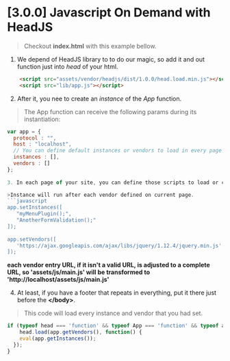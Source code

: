 # [3.0.0] Javascript On Demand with HeadJS
 
>Checkout **index.html** with this example bellow.
 
1. We depend of HeadJS library to to do our magic, so add it and out function just into *head* of your html.
```html
	<script src="assets/vendor/headjs/dist/1.0.0/head.load.min.js"></script>
	<script src="lib/app.js"></script>
```
 
2. After it, you nee to create an *instance* of the *App* function.
>The App function can receive the following params during its instantiation:
```javascript
var app = {
  protocol : "",
  host : "localhost",
  // You can define default instances or vendors to load in every page filling this next parameters
  instances : [],
  vendors : []
};
 
3. In each page of your site, you can define those scripts to load or call by instances, like this:

>Instance will run after each vendor defined on current page.
```javascript
app.setInstances([
   "myMenuPlugin();",
   "AnotherFormValidation();"
]);
 
app.setVendors([
   'https://ajax.googleapis.com/ajax/libs/jquery/1.12.4/jquery.min.js'
]);
```

**each vendor entry URL, if it isn't a valid URL, is adjusted to a complete URL, so 'assets/js/main.js' will be transformed to 'http://localhost/assets/js/main.js'**
 
4. At least, if you have a footer that repeats in everything, put it there just before the **<\/body>**.
>This code will load every instance and vendor that you had set.

```javascript
if (typeof head === 'function' && typeof App === 'function' && typeof app !== 'undefined') {
    head.load(app.getVendors(), function() {
    eval(app.getInstances());
  });
}
```
